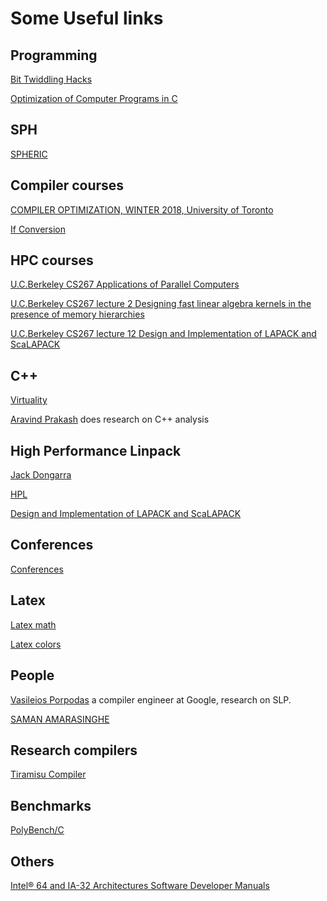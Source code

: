 # Some Useful links

## Programming
[Bit Twiddling Hacks](http://graphics.stanford.edu/~seander/bithacks.html)

[Optimization of Computer Programs in C](http://icps.u-strasbg.fr/~bastoul/local_copies/lee.html)

## SPH
[SPHERIC](https://spheric-sph.org/index)

## Compiler courses
[COMPILER OPTIMIZATION, WINTER 2018, University of Toronto](http://www.cs.toronto.edu/~pekhimenko/courses/cscd70-w18/content.html?utm_source=wechat_session&utm_medium=social&utm_oi=61552401055744)

[If Conversion](https://slideplayer.com/slide/16299923/)

## HPC courses
[U.C.Berkeley CS267 Applications of Parallel Computers](https://people.eecs.berkeley.edu/~demmel/cs267/)

[U.C.Berkeley CS267 lecture 2 Designing fast linear algebra kernels in the presence of memory hierarchies](https://people.eecs.berkeley.edu/~demmel/cs267/lecture02.html)

[U.C.Berkeley CS267 lecture 12 Design and Implementation of LAPACK and ScaLAPACK](https://people.eecs.berkeley.edu/~demmel/cs267/lecture12/lecture12.html)

## C++
[Virtuality](http://www.gotw.ca/publications/mill18.htm)

[Aravind Prakash](https://dblp.org/pid/127/9208.html) does research on C++ analysis

## High Performance Linpack
[Jack Dongarra](http://www.netlib.org/utk/people/JackDongarra/)

[HPL](http://www.netlib.org/benchmark/hpl/)

[Design and Implementation of LAPACK and ScaLAPACK](https://people.eecs.berkeley.edu/~demmel/cs267/lecture12/lecture12.html)

## Conferences
[Conferences](https://xkfan.github.io/links/conferences)

## Latex
[Latex math](https://en.wikibooks.org/wiki/LaTeX/Mathematics)

[Latex colors](http://latexcolor.com/)

## People
[Vasileios Porpodas](http://vporpo.me/) a compiler engineer at Google, research on SLP.

[SAMAN AMARASINGHE](https://people.csail.mit.edu/saman/#)

## Research compilers
[Tiramisu Compiler](http://tiramisu-compiler.org/)


## Benchmarks
[PolyBench/C](http://web.cse.ohio-state.edu/~pouchet.2/software/polybench/)

## Others
[Intel® 64 and IA-32 Architectures Software Developer Manuals](https://software.intel.com/content/www/cn/zh/develop/articles/intel-sdm.html)
